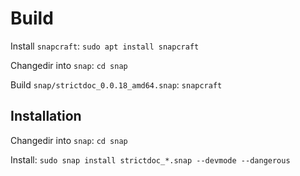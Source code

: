 # Build

Install `snapcraft`: `sudo apt install snapcraft`

Changedir into `snap`: `cd snap`

Build `snap/strictdoc_0.0.18_amd64.snap`: `snapcraft`

## Installation

Changedir into `snap`: `cd snap`

Install: `sudo snap install strictdoc_*.snap --devmode --dangerous`

